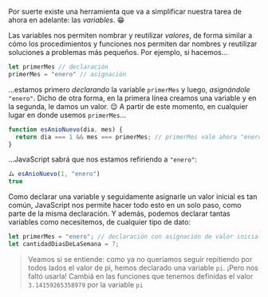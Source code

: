 Por suerte existe una herramienta que va a simplificar nuestra tarea de ahora en adelante: las _variables_. :grin:

Las variables nos permiten nombrar y reutilizar _valores_, de forma similar a cómo los procedimientos y funciones nos permiten dar nombres y reutilizar soluciones a problemas más pequeños. Por ejemplo, si hacemos...

``` javascript
let primerMes // declaración
primerMes = "enero" // asignación
```

...estamos primero _declarando_ la variable `primerMes` y luego, _asignándole_ `"enero"`.  Dicho de otra forma, en la primera línea creamos una variable y en la segunda, le damos un valor. :relieved: A partir de este momento, en cualquier lugar en donde usemos `primerMes`...

```javascript
function esAnioNuevo(dia, mes) {
  return dia === 1 && mes === primerMes; // primerMes vale ahora "enero" 
}
```

...JavaScript sabrá que nos estamos refiriendo a `"enero"`:

```javascript
ム esAnioNuevo(1, "enero")
true
```

Como declarar una variable y seguidamente asignarle un valor inicial es tan común, JavaScript nos permite hacer todo esto en un solo paso, como parte de la misma declaración. Y además, podemos declarar tantas variables como necesitemos, de cualquier tipo de dato: 

```javascript
let primerMes = "enero"; // declaración con asignación de valor inicial 
let cantidadDiasDeLaSemana = 7; 
```

> Veamos si se entiende: como ya no queríamos seguir repitiendo por todos lados el valor de pi, hemos declarado una variable `pi`. ¡Pero nos faltó usarla! Cambiá en las funciones que tenemos definidas el valor `3.14159265358979` por la variable `pi` 